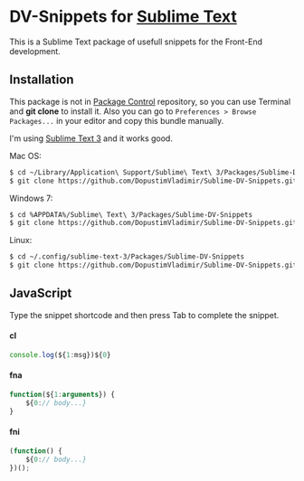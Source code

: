 DV-Snippets for [Sublime Text][sublime]
===========================================

This is a Sublime Text package of usefull snippets for the Front-End development.

## Installation

This package is not in [Package Control][package_control] repository, so you can use Terminal and **git clone** to install it. Also you can go to `Preferences > Browse Packages...` in your editor and copy this bundle manually.

I'm using [Sublime Text 3][sublime3] and it works good.

Mac OS:

```sh
$ cd ~/Library/Application\ Support/Sublime\ Text\ 3/Packages/Sublime-DV-Snippets
$ git clone https://github.com/DopustimVladimir/Sublime-DV-Snippets.git
```

Windows 7:

```sh
$ cd %APPDATA%/Sublime\ Text\ 3/Packages/Sublime-DV-Snippets
$ git clone https://github.com/DopustimVladimir/Sublime-DV-Snippets.git
```

Linux:

```sh
$ cd ~/.config/sublime-text-3/Packages/Sublime-DV-Snippets
$ git clone https://github.com/DopustimVladimir/Sublime-DV-Snippets.git
```

## JavaScript

Type the snippet shortcode and then press Tab to complete the snippet.

#### cl

```js
console.log(${1:msg})${0}
```

#### fna

```js
function(${1:arguments}) {
    ${0:// body...}
}
```

#### fni

```js
(function() {
    ${0:// body...}
})();
```

[sublime]: http://www.sublimetext.com/
[sublime3]: http://www.sublimetext.com/3
[package_control]: https://packagecontrol.io/
